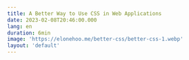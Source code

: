 ```yaml
---
title: A Better Way to Use CSS in Web Applications
date: 2023-02-08T20:46:00.000
lang: en
duration: 6min
image: 'https://elonehoo.me/better-css/better-css-1.webp'
layout: 'default'
---
```


<Title />

![what is right](/better-css/better-css-1.webp)

In this article, I want to discuss the kinds of properties that make working with CSS hard and the kinds of properties developers want out of the system. We will then analyze common solutions and how they stack against these goals. Finally, I will propose a solution that checks off all the boxes.

Like so many other things on the web, CSS was designed for documents, not applications. As such, the development community has been fighting with how we can use CSS to style our apps and components in a scalable and enjoyable way with limited success.

# Semantic Web

The web was designed for documents, and because of that, there was a lot of talk about the semantic web. The idea was that you describe the document in HTML with meaningful tags such as `<article>`, `<nav>`, `<aside>`, `<details>`, `<figure>`, `<footer>`, `<header>`, `<main>`, `<section>`, and `<summary>` to name a few. And while this describes the content of the document well, it does not specify how it should be rendered visually. For that, we invented stylesheets. The idea is that each semantic document could have many different stylesheets to present the same data in different formats.

So what was needed was to style the semantic markup in a way that would be completely external to the HTML. Enter stylesheets and CSS selectors.

![what is right](/better-css/better-css-2.webp)

CSS selectors allow the stylesheet to refer to the elements in HTML. The problem is that the CSS selectors are complicated. It is very difficult to reason when each selector will select and in which order. For the browser to know how to style an element, the browser needs to have full knowledge of all the styles and execute each selector to determine which selectors apply and what the final combined style should be. Selectors are powerful (allowing us to style any HTML document) and complicated to reason about. We are never sure what kind of visual change a given stylesheet change will have.

# Developers tooling

As developers, we love our tooling to help us navigate and wrangle our code. One of the best features of an IDE is to find all references. Finding references is used to help us refactor our code by renaming our variables.

![developers tooling](/better-css/developers-tooling.webp)

Query selectors are not conducive to finding references because they can only be evaluated in the context of a complete HTML document. (Sure, some queries are specific enough that we don't need the whole document, but you can never be sure.) And therein lies the problem. We don't have good tooling to work with our styles. Lack of tooling means that invariably the stylesheets end up as append-only documents as everyone is afraid to remove anything from them for fear of unintentionally breaking something.

# What do we want ?

We are not building documents! We are building applications. And we are abusing stylesheets to get what we want out of them. As developers, we want the following list from our styling system.

## Find references

We want to be able to easily find all of the styles which refer to a given element. Because styles compose and because they have selectors, finding all of the possible styles which refer to an element can only be done at runtime when all of the styles are present. Yet our tooling works at compile time. We are too used to just alt-clicking on symbols and expecting to be taken to the definition. With stylesheets, that is not possible.

![find references](/better-css/find-references.webp)

## Rename

One of the hardest problems in computer science is naming. Because of that, refactoring tools which allow us to rename our symbols are invaluable to us. Renaming styles is hard because it is hard to know all the locations which the style could affect and how the styles compose. See find-references above. This means, in practice, that the developers don't refactor their styles because there is a good chance that such an operation would break the visual representation of the application. And BTW, visual tests are some of the hardest tests to write.

## Tree shaking

We often write more styles than the application actually needs. So we want the not-needed styles to be automatically removed and not shipped to the browser. Dead styles are just dead weight and they should be removed. But once again, we need to find all references of styles to have reasonable tree-shaking solutions for styles.

![tree shaking](/better-css/tree-shaking.webp)

## Scoping

Styling often requires naming things. Names could have collisions, which would result in `styles` affecting each other. This makes composing libraries and components hard. So as developers, we look for good scoping solutions. Allowing two different components to use the same name without worrying that their `styles` will collide is a requirement.

## Type Safety

Because we are forced to name things, we want a type system to verify that a class name in the stylesheet and the class in the DOM match and that there are no typos. But yet again, find-reference proves it is hard to write a type checker which can verify all of this.

## Composability

We want our styles to compose easily. Have a parent component add to your styles or override the themes variables.

## Lazy Loading

Finally, we want a lazy loading solution so that the styles can be loaded only as needed so that our application startup performance is not overwhelmed by too much CSS.

`Find references` / `rename` / `tree shaking` / `type safety` / `lazy-loading`; it is all different facets of the same coin. If you can't find references, you can't rename, tree shake, lazy-load, or have type safety. Solving static analysis of styles is paramount to enable all other benefits.

![lazy loading](/better-css/lazy-loading.webp)

## CSS, the good parts (the tyranny of the selectors)

CSS selectors are powerful because they need to specifically select elements deep in the render tree. But their power means that they are extremely hard to reason about statically. Full knowledge of all selectors and a full DOM tree is required to know if a selector applies.

When developing applications, we must be able to reason about our code in a static matter. Selectors are ill-suited for this. Instead, when building applications, we need to constrain the selectors to a subset that can be statically analyzed.

Applications must limit themselves to class selectors only `.class-name {}` without additional parent constraints or composition. By restricting ourselves to such a limited usage, we can reason about our codebase statically. Call it the CSS the good parts.

![good parts](/better-css/good-parts.webp)

## Atomic styles

Our selectors often apply multiple styles. This makes them very specific and hard to reuse. What if each selector applied a minimal set of styles instead? (See [StyleX](https://www.infoq.com/news/2021/10/facebook-css-js-stylex/)) the argument here is that over time the number of styles reaches a limit even as the application grows.

![atomic styles data](/better-css/atomic-styles-data.png)

Take the code below as an example. The developer can express the styling directly inline without concern about style collision or re-use. The atomic nature of the CSS transformation is that each of the styles gets broken down into its atomic unit and saved into the stylesheet. The tooling there generates a unique name (not collisions) and automatically reuses the atomic style in other locations.

![atomic styles](/better-css/atomic-styles.webp)

The value added to this approach is that the developer does not have to consider style reuse or worry about style collisions. The tooling just does the right thing.

## Brains love inline styles

A canonical way to build a page is to create an HTML and stylesheet file. The problem is that it is not the way our brains work. When we create an `<element>` we immediately think about styling it. And so, we want to insert style as we create it without getting distracted.

You see, non-inline-able style requires the developer to make mentally draining choices.

1. I need to choose a name for the class `<div class="some-name">`.
2. Where do I put the `.some-name` selector? So now I need to create a file `my-component.css`.
3. Where should I put the new CSS file? Should it be next to the component or in a special style directory?
4. How do I ensure the style file is loaded at the right time?

At this point, so many decisions and pushing work onto your mental stack had to be made that you forgot where you were or why you were writing that `<div>` in the first place.

So let's go through some of our common solutions that try to address this problem.

## Vanila.CSS

Let's do everything in CSS. When do we load? Just load all of it upfront? Which selectors are being used? Hard to tell, so the CSS file becomes append-only, as everyone is afraid of touching anything. Pure CSS is fine for small applications but goes out of control for large ones. It does not scale and it is hard to compose because a new change runs the risk of having unintended consequences, as selectors are hard to reason about.

Vanilla CSS has failed us as a solution, which is why people have been inventing CSS frameworks.

## CSS-in-JS (aka emotion.js)

CSS-in-JS is very popular because the styles can be inlined into the markup. This means the developer does not have to spend the mental energy to create a name for the `class`. It also means that it is very clear which CSS affects which element. The styling is now type-safe and it only loads when the component loads.

![css in js](/better-css/emotion.png)

So much win; what can be the downside? Well, CSS-in-JS is fully runtime dynamic and, therefore, can’t be analyzed statically by our tooling. The CSS-in-JS implementation is too powerful for our tolls to reason about it. So lazy-loading or tree-shaking is not an option.

The non-static nature of CSS-in-JS is especially problematic with SSR. A stylesheet can't be created until the component executes so the styles can be created. But this means that either the HTML has to be buffered or the style is inserted after the component, which can cause a flash of unstyled content.

The dynamic nature of the CSS-in-JS also means that it is not possible to separate the style information into a stylesheet and loaded separately from the component. For example, if SSR renders a component, the second instance of the component does not need the CSS-in-JS because the first SSR instance of the component already has it loaded. So loading it again as part of the component is wasteful.

Finally, `emotion.js` CSS-in-JS implementation is not atomic. There is no upper limit to the number of styles you need at runtime. This may lead to performance bottlenecks as the number of styles grows without an upper bound.

## Vanilla Extract

An alternative to CSS-in-JS is [Vanilla Extract](https://vanilla-extract.style/), which combines static analysis but feels like CSS-in-JS.

![vanilla extract](/better-css/vanilla-extract.png)

Vanilla extract has many nice properties but it does have a cost of forcing the developer to put all of the styling information into a separate file named `foo.css.ts` so that the Vanilla extract compiler can statically extract the styles and generate a `stylesheet.css`. The only downside of Vanilla extract is that it can’t be inlined into the component code, and it is not atomic, meaning that there is no upper bound on the amount of CSS it can generate.

## Pre-named classes (aka Tailwind)

Tailwind is another popular solution that is atomic. Instead of coming up with class names, the names are already created for you. This frees up the mental effort required for creating names by the developer and therefore prevents breaking the mental flow when developing components. Because classes are atomic, the styling is automatically stopped for your component. There is a finite set of classes that tailwind provides, and no matter how large your application grows, it will never grow past that set.

In contrast to CSS-in-JS, the tailwind is fully static. It is possible to run the compiler at build time and extract all the necessary class names ahead of time and convert them into a stylesheet, which is exactly how tailwind works. This makes SSR easy.

The downside is that we have created yet another language for expressing styles. You can't just write `margin: 4px` instead; it is `m-1`. The end result is that the class attribute is often abused as multiple lines of classes need to be added.

![tailwind](/better-css/tailwind.png)

Regardless of where you sit on [the tailwind debate](https://www.builder.io/blog/the-tailwind-css-drama-your-users-don't-care-about), Tailwind proves that static (ahead-of-time classes) and atomic classes are scalable. They can be used to build large applications. I think the debate is not about whether you can use tailwind but rather about the syntax that the tailwind presents. Can we have the static power of tailwind without the class hell tailwind sometimes leads down to?

## CSS modules

CSS modules allow you to write a CSS file with class selectors. When the CSS module gets imported into your application, the selectors get renamed into unique selectors, giving you a scoping of styles. The CSS module import also gives you a mapping object to refer to styling human-readable names, but the mapping returns a mangled name that is scoped.

![css modules](/better-css/css-modules.png)

CSS modules have many of the properties we want. They are scoped, typed-checked, and rename-able, but not inline-able and not atomic.

## What do we really want ?

I will postulate that what we really need to build applications is a system that has these properties:

- **Statically** analyzable: We need a system that is statically analyzable. We need this to do find-by-reference, renaming, tree-shaking, etc... We need tooling to help us along. In practice, this means that we need to rely on very specific selectors with guarantees to have only one match. A system-generated class names that are unique and provide scoping and reusability.

- **Atomic**: We need the selectors to be atomic. But as a developer, we don't want to think about styling in the form of atomic parts; instead, we want to think in terms of the result we want, and the system should find and extract commonalities for us.

- **No new syntax**: We don't want yet another syntax. CSS properties are the syntax we want. Nothing new to learn.

- **inline-able**: We want to be able to style the component as we are creating the component. There should not be a need to change files, and thus think about how to refer to things, which necessitates that things have names.

![really](/better-css/really.webp)

## Conclusion

CSS styles are the way to style our content. Stylesheets were designed for styling content, not applications. The primary problem is that the CSS selectors can't be reasoned about without knowing all stylesheets and HTML. To better support applications, developers have tried several approaches. The primary use case to solve for is the ability to inline styles. CSS-in-JS is too dynamic, which makes SSR and lazy loading difficult. Tailwind is static, so it works great for SSR but makes a mess of class names. Vanilla extract seems to be a good compromise between static analysis and generating good class names. Still, it can’t be inlined in the existing JSX files (requires separate files for compiler extraction.) What is needed is something like CSS-in-JS but more static to get SSR's benefits.
